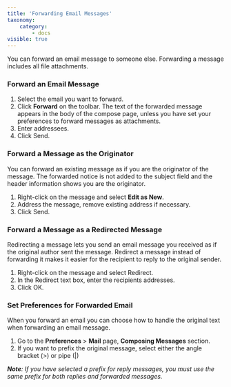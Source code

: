 ```yaml
---
title: 'Forwarding Email Messages'
taxonomy:
    category:
        - docs
visible: true
---
```


You can forward an email message to someone else. Forwarding a message includes all file attachments.

### Forward an Email Message
1. Select the email you want to forward.
2. Click **Forward** on the toolbar. The text of the forwarded message appears in the body of the compose page, unless you have set your preferences to forward messages as attachments.
3. Enter addressees.
4. Click Send.

### Forward a Message as the Originator
You can forward an existing message as if you are the originator of the message. The forwarded notice is not added to the subject field and the header information shows you are the originator.
1. Right-click on the message and select **Edit as New**.
2. Address the message, remove existing address if necessary.
3. Click Send.

### Forward a Message as a Redirected Message
Redirecting a message lets you send an email message you received as if the original author sent the message. Redirect a message instead of forwarding it makes it easier for the recipient to reply to the original sender.
1. Right-click on the message and select Redirect.
2. In the Redirect text box, enter the recipients addresses.
3. Click OK.

### Set Preferences for Forwarded Email
When you forward an email you can choose how to handle the original text when forwarding an email message.
1. Go to the **Preferences** > **Mail** page, **Composing Messages** section.
2. If you want to prefix the original message, select either the angle bracket (>) or pipe (|)

_**Note**: If you have selected a prefix for reply messages, you must use the same prefix for both replies and forwarded messages._